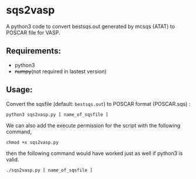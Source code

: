 # sqs2vasp
A python3 code to convert bestsqs.out generated by mcsqs (ATAT) to POSCAR file for VASP.

## Requirements:
- python3
- ~~numpy~~(not required in lastest version)

## Usage:
Convert the sqsfile (default: `bestsqs.out`) to POSCAR format (POSCAR.sqs) :
```
python3 sqs2vasp.py [ name_of_sqsfile ]
```
We can also add the execute permission for the script with the following command,
```
chmod +x sqs2vasp.py
```
then the following command would have worked just as well if python3 is valid.
```
./sqs2vasp.py [ name_of_sqsfile ]
```
